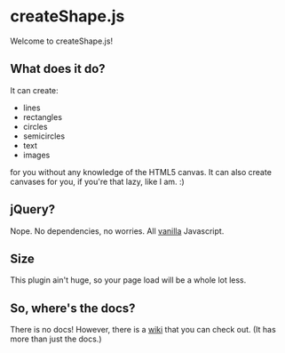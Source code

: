 createShape.js
==================

Welcome to createShape.js!

## What does it do?
It can create:
- lines
- rectangles
- circles
- semicircles
- text
- images

for you without any knowledge of the HTML5 canvas. It can also create canvases for you, if you're that lazy, like I am. :)

## jQuery?
Nope. No dependencies, no worries. All [vanilla](http://www.gianninewyork.com/assets/images/product-Vanilla.jpg) Javascript.

## Size
This plugin ain't huge, so your page load will be a whole lot less.

## So, where's the docs?
There is no docs! However, there is a [wiki](https://github.com/theawesomecoder61/createShape.js/wiki) that you can check out. (It has more than just the docs.)
